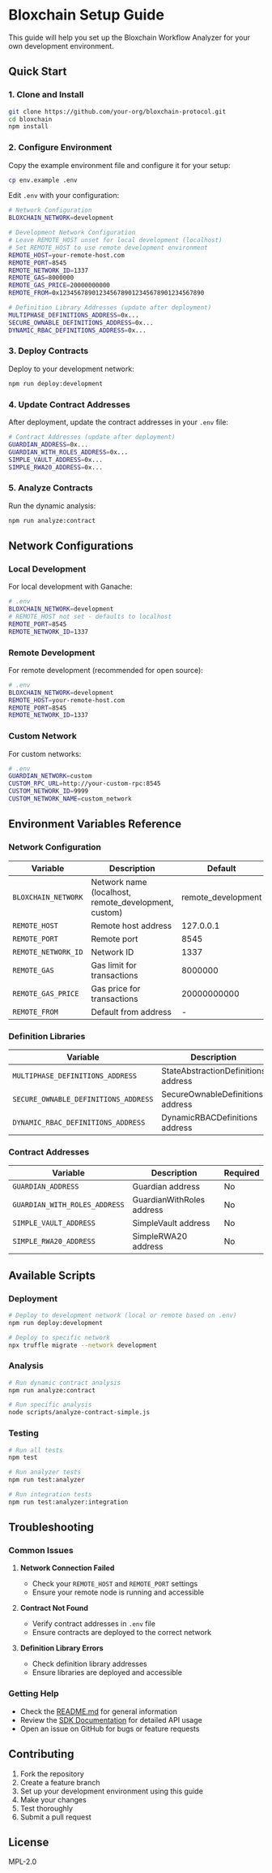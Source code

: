 # Bloxchain Setup Guide

This guide will help you set up the Bloxchain Workflow Analyzer for your own development environment.

## Quick Start

### 1. Clone and Install

```bash
git clone https://github.com/your-org/bloxchain-protocol.git
cd bloxchain
npm install
```

### 2. Configure Environment

Copy the example environment file and configure it for your setup:

```bash
cp env.example .env
```

Edit `.env` with your configuration:

```bash
# Network Configuration
BLOXCHAIN_NETWORK=development

# Development Network Configuration
# Leave REMOTE_HOST unset for local development (localhost)
# Set REMOTE_HOST to use remote development environment
REMOTE_HOST=your-remote-host.com
REMOTE_PORT=8545
REMOTE_NETWORK_ID=1337
REMOTE_GAS=8000000
REMOTE_GAS_PRICE=20000000000
REMOTE_FROM=0x1234567890123456789012345678901234567890

# Definition Library Addresses (update after deployment)
MULTIPHASE_DEFINITIONS_ADDRESS=0x...
SECURE_OWNABLE_DEFINITIONS_ADDRESS=0x...
DYNAMIC_RBAC_DEFINITIONS_ADDRESS=0x...
```

### 3. Deploy Contracts

Deploy to your development network:

```bash
npm run deploy:development
```

### 4. Update Contract Addresses

After deployment, update the contract addresses in your `.env` file:

```bash
# Contract Addresses (update after deployment)
GUARDIAN_ADDRESS=0x...
GUARDIAN_WITH_ROLES_ADDRESS=0x...
SIMPLE_VAULT_ADDRESS=0x...
SIMPLE_RWA20_ADDRESS=0x...
```

### 5. Analyze Contracts

Run the dynamic analysis:

```bash
npm run analyze:contract
```

## Network Configurations

### Local Development

For local development with Ganache:

```bash
# .env
BLOXCHAIN_NETWORK=development
# REMOTE_HOST not set - defaults to localhost
REMOTE_PORT=8545
REMOTE_NETWORK_ID=1337
```

### Remote Development

For remote development (recommended for open source):

```bash
# .env
BLOXCHAIN_NETWORK=development
REMOTE_HOST=your-remote-host.com
REMOTE_PORT=8545
REMOTE_NETWORK_ID=1337
```

### Custom Network

For custom networks:

```bash
# .env
GUARDIAN_NETWORK=custom
CUSTOM_RPC_URL=http://your-custom-rpc:8545
CUSTOM_NETWORK_ID=9999
CUSTOM_NETWORK_NAME=custom_network
```

## Environment Variables Reference

### Network Configuration

| Variable | Description | Default | Required |
|----------|-------------|---------|----------|
| `BLOXCHAIN_NETWORK` | Network name (localhost, remote_development, custom) | remote_development | No |
| `REMOTE_HOST` | Remote host address | 127.0.0.1 | No |
| `REMOTE_PORT` | Remote port | 8545 | No |
| `REMOTE_NETWORK_ID` | Network ID | 1337 | No |
| `REMOTE_GAS` | Gas limit for transactions | 8000000 | No |
| `REMOTE_GAS_PRICE` | Gas price for transactions | 20000000000 | No |
| `REMOTE_FROM` | Default from address | - | No |

### Definition Libraries

| Variable | Description | Required |
|----------|-------------|----------|
| `MULTIPHASE_DEFINITIONS_ADDRESS` | StateAbstractionDefinitions address | Yes |
| `SECURE_OWNABLE_DEFINITIONS_ADDRESS` | SecureOwnableDefinitions address | Yes |
| `DYNAMIC_RBAC_DEFINITIONS_ADDRESS` | DynamicRBACDefinitions address | Yes |

### Contract Addresses

| Variable | Description | Required |
|----------|-------------|----------|
| `GUARDIAN_ADDRESS` | Guardian address | No |
| `GUARDIAN_WITH_ROLES_ADDRESS` | GuardianWithRoles address | No |
| `SIMPLE_VAULT_ADDRESS` | SimpleVault address | No |
| `SIMPLE_RWA20_ADDRESS` | SimpleRWA20 address | No |

## Available Scripts

### Deployment

```bash
# Deploy to development network (local or remote based on .env)
npm run deploy:development

# Deploy to specific network
npx truffle migrate --network development
```

### Analysis

```bash
# Run dynamic contract analysis
npm run analyze:contract

# Run specific analysis
node scripts/analyze-contract-simple.js
```

### Testing

```bash
# Run all tests
npm test

# Run analyzer tests
npm run test:analyzer

# Run integration tests
npm run test:analyzer:integration
```

## Troubleshooting

### Common Issues

1. **Network Connection Failed**
   - Check your `REMOTE_HOST` and `REMOTE_PORT` settings
   - Ensure your remote node is running and accessible

2. **Contract Not Found**
   - Verify contract addresses in `.env` file
   - Ensure contracts are deployed to the correct network

3. **Definition Library Errors**
   - Check definition library addresses
   - Ensure libraries are deployed and accessible

### Getting Help

- Check the [README.md](README.md) for general information
- Review the [SDK Documentation](sdk/typescript/analyzer/README.md) for detailed API usage
- Open an issue on GitHub for bugs or feature requests

## Contributing

1. Fork the repository
2. Create a feature branch
3. Set up your development environment using this guide
4. Make your changes
5. Test thoroughly
6. Submit a pull request

## License

MPL-2.0
